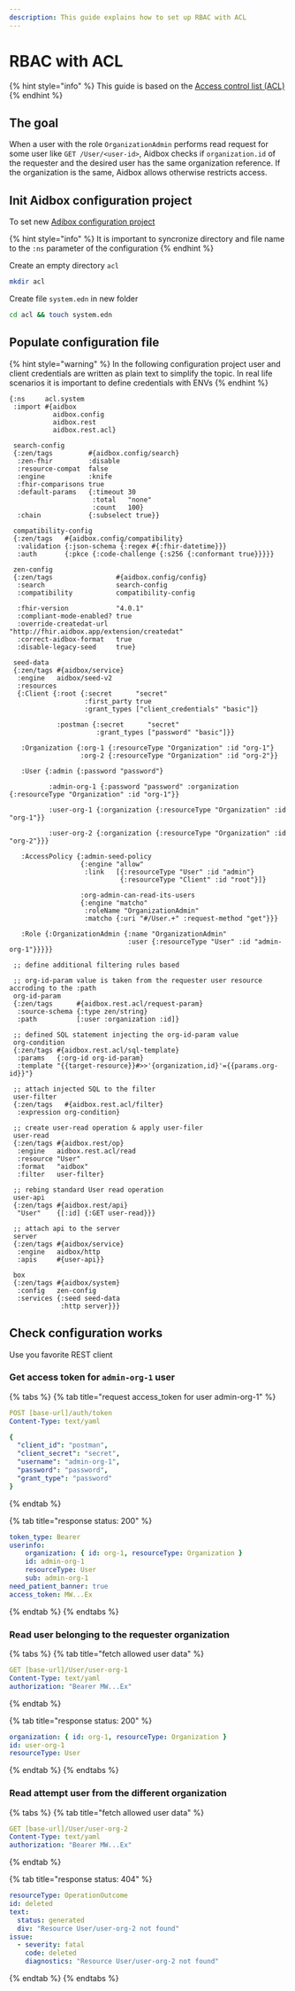 ```yaml
---
description: This guide explains how to set up RBAC with ACL
---
```


# RBAC with ACL

{% hint style="info" %}
This guide is based on the [Access control list (ACL)](../../../modules/security-and-access-control/security/access-control-lists-docs-acl.md)
{% endhint %}

## The goal

When a user with the role `OrganizationAdmin` performs read request for some user like `GET /User/<user-id>`, Aidbox checks if `organization.id` of the requester and the desired user has the same organization reference. If the organization is the same, Aidbox allows otherwise restricts access.

## Init Aidbox configuration project

To set new [Adibox configuration project](../../../deprecated/deprecated/zen-related/aidbox-zen-lang-project/README.md)

{% hint style="info" %}
It is important to syncronize directory and file name to the `:ns` parameter of the configuration
{% endhint %}

Create an empty directory `acl`

```bash
mkdir acl 
```

Create file `system.edn` in new folder

```bash
cd acl && touch system.edn
```

## Populate configuration file

{% hint style="warning" %}
In the following configuration project user and client credentials are written as plain text to simplify the topic. In real life scenarios it is important to define credentials with ENVs
{% endhint %}

```edn
{:ns     acl.system
 :import #{aidbox
           aidbox.config
           aidbox.rest
           aidbox.rest.acl}

 search-config
 {:zen/tags         #{aidbox.config/search}
  :zen-fhir         :disable
  :resource-compat  false
  :engine           :knife
  :fhir-comparisons true
  :default-params   {:timeout 30
                     :total   "none"
                     :count   100}
  :chain            {:subselect true}}

 compatibility-config
 {:zen/tags   #{aidbox.config/compatibility}
  :validation {:json-schema {:regex #{:fhir-datetime}}}
  :auth       {:pkce {:code-challenge {:s256 {:conformant true}}}}}

 zen-config
 {:zen/tags                #{aidbox.config/config}
  :search                  search-config
  :compatibility           compatibility-config

  :fhir-version            "4.0.1"
  :compliant-mode-enabled? true
  :override-createdat-url  "http://fhir.aidbox.app/extension/createdat"
  :correct-aidbox-format   true
  :disable-legacy-seed     true}

 seed-data
 {:zen/tags #{aidbox/service}
  :engine   aidbox/seed-v2
  :resources
  {:Client {:root {:secret      "secret"
                   :first_party true
                   :grant_types ["client_credentials" "basic"]}

            :postman {:secret      "secret"
                      :grant_types ["password" "basic"]}}

   :Organization {:org-1 {:resourceType "Organization" :id "org-1"}
                  :org-2 {:resourceType "Organization" :id "org-2"}}

   :User {:admin {:password "password"}

          :admin-org-1 {:password "password" :organization {:resourceType "Organization" :id "org-1"}}

          :user-org-1 {:organization {:resourceType "Organization" :id "org-1"}}

          :user-org-2 {:organization {:resourceType "Organization" :id "org-2"}}}

   :AccessPolicy {:admin-seed-policy
                  {:engine "allow"
                   :link   [{:resourceType "User" :id "admin"}
                            {:resourceType "Client" :id "root"}]}

                  :org-admin-can-read-its-users
                  {:engine "matcho"
                   :roleName "OrganizationAdmin"
                   :matcho {:uri "#/User.+" :request-method "get"}}}

   :Role {:OrganizationAdmin {:name "OrganizationAdmin"
                              :user {:resourceType "User" :id "admin-org-1"}}}}}

 ;; define additional filtering rules based

 ;; org-id-param value is taken from the requester user resource accroding to the :path
 org-id-param
 {:zen/tags      #{aidbox.rest.acl/request-param}
  :source-schema {:type zen/string}
  :path          [:user :organization :id]}

 ;; defined SQL statement injecting the org-id-param value 
 org-condition
 {:zen/tags #{aidbox.rest.acl/sql-template}
  :params   {:org-id org-id-param}
  :template "{{target-resource}}#>>'{organization,id}'={{params.org-id}}"}

 ;; attach injected SQL to the filter 
 user-filter
 {:zen/tags   #{aidbox.rest.acl/filter}
  :expression org-condition}

 ;; create user-read operation & apply user-filer
 user-read
 {:zen/tags #{aidbox.rest/op}
  :engine   aidbox.rest.acl/read
  :resource "User"
  :format   "aidbox"
  :filter   user-filter}

 ;; rebing standard User read operation
 user-api
 {:zen/tags #{aidbox.rest/api}
  "User"    {[:id] {:GET user-read}}}

 ;; attach api to the server
 server
 {:zen/tags #{aidbox/service}
  :engine   aidbox/http
  :apis     #{user-api}}

 box
 {:zen/tags #{aidbox/system}
  :config   zen-config
  :services {:seed seed-data
             :http server}}}
```

## Check configuration works

Use you favorite REST client

### Get access token for `admin-org-1` user

{% tabs %}
{% tab title="request access_token for user admin-org-1" %}
```yaml
POST [base-url]/auth/token
Content-Type: text/yaml

{
  "client_id": "postman",
  "client_secret": "secret",
  "username": "admin-org-1",
  "password": "password",
  "grant_type": "password"
}
```
{% endtab %}

{% tab title="response status: 200" %}
```yaml
token_type: Bearer
userinfo:
    organization: { id: org-1, resourceType: Organization }
    id: admin-org-1
    resourceType: User
    sub: admin-org-1
need_patient_banner: true
access_token: MW...Ex
```
{% endtab %}
{% endtabs %}

### Read user belonging to the requester organization

{% tabs %}
{% tab title="fetch allowed user data" %}
```yaml
GET [base-url]/User/user-org-1
Content-Type: text/yaml
authorization: "Bearer MW...Ex"
```
{% endtab %}

{% tab title="response status: 200" %}
```yaml
organization: { id: org-1, resourceType: Organization }
id: user-org-1
resourceType: User
```
{% endtab %}
{% endtabs %}

### Read attempt user from the different organization

{% tabs %}
{% tab title="fetch allowed user data" %}
```yaml
GET [base-url]/User/user-org-2
Content-Type: text/yaml
authorization: "Bearer MW...Ex"
```
{% endtab %}

{% tab title="response status: 404" %}
```yaml
resourceType: OperationOutcome
id: deleted
text:
  status: generated
  div: "Resource User/user-org-2 not found"
issue:
  - severity: fatal
    code: deleted
    diagnostics: "Resource User/user-org-2 not found"
```
{% endtab %}
{% endtabs %}
